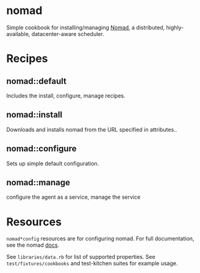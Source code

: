 # nomad

Simple cookbook for installing/managing [Nomad](https://www.nomadproject.io/), a
distributed, highly-available, datacenter-aware scheduler.

Recipes
=======

nomad::default
--------------
Includes the install, configure, manage recipes.

nomad::install
--------------
Downloads and installs nomad from the URL specified in attributes..

nomad::configure
----------------
Sets up simple default configuration.

nomad::manage
-------------
configure the agent as a service, manage the service

Resources
=========

`nomad*config` resources are for configuring nomad. For full documentation,
see the nomad [docs](https://www.nomadproject.io/docs/agent/config.html).

See `libraries/data.rb` for list of supported properties.
See `test/fixtures/cookbooks` and test-kitchen suites for example usage.
